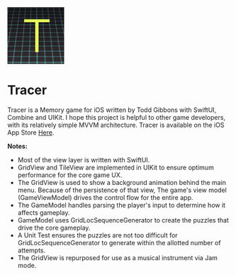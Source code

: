 <!--<img src="https://github.com/ToddGFP/Tracer/blob/main/icon.png" width=150 alt="App Icon">-->
<img src="https://github.com/ToddGFP/Tracer/blob/main/Tracer/Assets.xcassets/AppIcon.appiconset/icon-1024.png" width=128 alt="App Icon">

# Tracer

Tracer is a Memory game for iOS written by Todd Gibbons with SwiftUI, Combine and UIKit.  I hope this project is helpful to other game developers, with its relatively simple MVVM architecture.  Tracer is available on the iOS App Store <a href="https://apps.apple.com/us/app/tracer-a-memory-game/id6477837958">Here</a>.<!-- and my developer portfolio is available <a href="http://toddgibbons.com/apps">Here</a>.-->

**Notes:**

- Most of the view layer is written with SwiftUI.
- GridView and TileView are implemented in UIKit to ensure optimum performance for the core game UX.
- The GridView is used to show a background animation behind the main menu. Because of the persistence of that view, The game's view model (GameViewModel) drives the control flow for the entire app.
- The GameModel handles parsing the player's input to determine how it affects gameplay.
- GameModel uses GridLocSequenceGenerator to create the puzzles that drive the core gameplay. 
- A Unit Test ensures the puzzles are not too difficult for GridLocSequenceGenerator to generate within the allotted number of attempts.
- The GridView is repurposed for use as a musical instrument via Jam mode.
